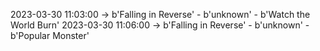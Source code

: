 2023-03-30 11:03:00 -> b'Falling in Reverse' - b'unknown' - b'Watch the World Burn'
2023-03-30 11:06:00 -> b'Falling in Reverse' - b'unknown' - b'Popular Monster'
